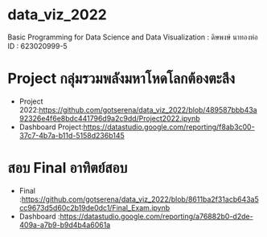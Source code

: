 # data_viz_2022
Basic Programming for Data Science and Data Visualization : ดิษพงษ์ นาทองห่อ ID : 623020999-5

# Project กลุ่มรวมพลังมหาโหดโลกต้องตะลึง
- Project 2022:https://github.com/gotserena/data_viz_2022/blob/489587bbb43a92326e4f6e8bdc441796d9a2c9dd/Project2022.ipynb
- Dashboard Project:https://datastudio.google.com/reporting/f8ab3c00-37c7-4b7a-b11d-5158d236b145


# สอบ Final อาทิตย์สอบ
- Final :https://github.com/gotserena/data_viz_2022/blob/8611ba2f31acb643a5cc9673d5d60c2b19de0dc1/Final_Exam.ipynb
- Dashboard :https://datastudio.google.com/reporting/a76882b0-d2de-409a-a7b9-b9d4b4a6061a
